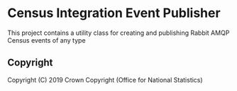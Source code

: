 # Census Integration Event Publisher
This project contains a utility class for creating and publishing Rabbit AMQP Census events of any type




## Copyright
Copyright (C) 2019 Crown Copyright (Office for National Statistics)
